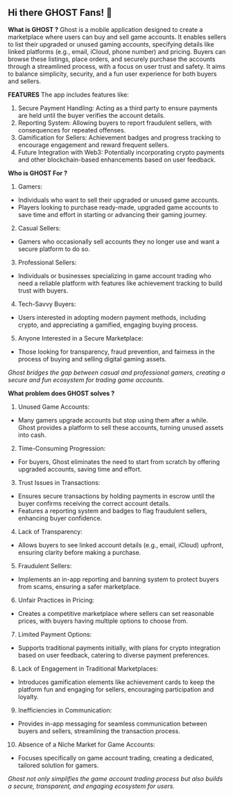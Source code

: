 ## Hi there GHOST Fans! 👋

**What is GHOST ?**
Ghost is a mobile application designed to create a marketplace where users can buy and sell game accounts. 
It enables sellers to list their upgraded or unused gaming accounts, specifying details like linked platforms (e.g., email, iCloud, phone number) and pricing. 
Buyers can browse these listings, place orders, and securely purchase the accounts through a streamlined process, with a focus on user trust and safety.
It aims to balance simplicity, security, and a fun user experience for both buyers and sellers.

**FEATURES**
The app includes features like:
1. Secure Payment Handling: Acting as a third party to ensure payments are held until the buyer verifies the account details.
2. Reporting System: Allowing buyers to report fraudulent sellers, with consequences for repeated offenses.
3. Gamification for Sellers: Achievement badges and progress tracking to encourage engagement and reward frequent sellers.
4. Future Integration with Web3: Potentially incorporating crypto payments and other blockchain-based enhancements based on user feedback.

**Who is GHOST For ?**

1. Gamers:
- Individuals who want to sell their upgraded or unused game accounts.
- Players looking to purchase ready-made, upgraded game accounts to save time and effort in starting or advancing their gaming journey.

2. Casual Sellers:
- Gamers who occasionally sell accounts they no longer use and want a secure platform to do so.

3. Professional Sellers:
- Individuals or businesses specializing in game account trading who need a reliable platform with features like achievement tracking to build trust with buyers.

4. Tech-Savvy Buyers:
- Users interested in adopting modern payment methods, including crypto, and appreciating a gamified, engaging buying process.

5. Anyone Interested in a Secure Marketplace:
- Those looking for transparency, fraud prevention, and fairness in the process of buying and selling digital gaming assets.

*Ghost bridges the gap between casual and professional gamers, creating a secure and fun ecosystem for trading game accounts.*

**What problem does GHOST solves ?**

1. Unused Game Accounts:
- Many gamers upgrade accounts but stop using them after a while. Ghost provides a platform to sell these accounts, turning unused assets into cash.

2. Time-Consuming Progression:
- For buyers, Ghost eliminates the need to start from scratch by offering upgraded accounts, saving time and effort.

3. Trust Issues in Transactions:
- Ensures secure transactions by holding payments in escrow until the buyer confirms receiving the correct account details.
- Features a reporting system and badges to flag fraudulent sellers, enhancing buyer confidence.

4. Lack of Transparency:
- Allows buyers to see linked account details (e.g., email, iCloud) upfront, ensuring clarity before making a purchase.

5. Fraudulent Sellers:
- Implements an in-app reporting and banning system to protect buyers from scams, ensuring a safer marketplace.

6. Unfair Practices in Pricing:
- Creates a competitive marketplace where sellers can set reasonable prices, with buyers having multiple options to choose from.

7. Limited Payment Options:
- Supports traditional payments initially, with plans for crypto integration based on user feedback, catering to diverse payment preferences.

8. Lack of Engagement in Traditional Marketplaces:
- Introduces gamification elements like achievement cards to keep the platform fun and engaging for sellers, encouraging participation and loyalty.

9. Inefficiencies in Communication:
- Provides in-app messaging for seamless communication between buyers and sellers, streamlining the transaction process.

10. Absence of a Niche Market for Game Accounts:
- Focuses specifically on game account trading, creating a dedicated, tailored solution for gamers.

*Ghost not only simplifies the game account trading process but also builds a secure, transparent, and engaging ecosystem for users.*
